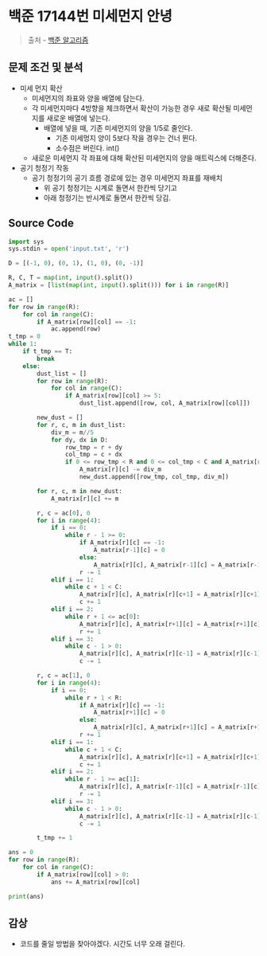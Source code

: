 # 백준 17144번 미세먼지 안녕

> 출처 - [백준 알고리즘](https://www.acmicpc.net/)

## 문제 조건 및 분석

- 미세 먼지 확산
  - 미세먼지의 좌표와 양을 배열에 담는다.
  - 각 미세먼지마다 4방향을 체크하면서 확산이 가능한 경우 새로 확산될 미세먼지를 새로운 배열에 넣는다.
    - 배열에 넣을 때, 기존 미세먼지의 양을 1/5로 줄인다.
      - 기존 미세멍지 양이 5보다 작을 경우는 건너 뛴다.
      - 소수점은 버린다. int()
  - 새로운 미세먼지 각 좌표에 대해 확산된 미세먼지의 양을 매트릭스에 더해준다.
- 공기 청정기 작동
  - 공기 청정기의 공기 흐름 경로에 있는 경우 미세먼지 좌표를 재배치
    - 위 공기 청정기는 시계로 돌면서 한칸씩 당기고
    - 아래 청정기는 반시계로 돌면서 한칸씩 당김.

## Source Code

```python
import sys
sys.stdin = open('input.txt', 'r')

D = [(-1, 0), (0, 1), (1, 0), (0, -1)]

R, C, T = map(int, input().split())
A_matrix = [list(map(int, input().split())) for i in range(R)]

ac = []
for row in range(R):
    for col in range(C):
        if A_matrix[row][col] == -1:
            ac.append(row)
t_tmp = 0
while 1:
    if t_tmp == T:
        break
    else:
        dust_list = []
        for row in range(R):
            for col in range(C):
                if A_matrix[row][col] >= 5:
                    dust_list.append([row, col, A_matrix[row][col]])

        new_dust = []
        for r, c, m in dust_list:
            div_m = m//5
            for dy, dx in D:
                row_tmp = r + dy
                col_tmp = c + dx
                if 0 <= row_tmp < R and 0 <= col_tmp < C and A_matrix[row_tmp][col_tmp] != -1:
                    A_matrix[r][c] -= div_m
                    new_dust.append([row_tmp, col_tmp, div_m])

        for r, c, m in new_dust:
            A_matrix[r][c] += m

        r, c = ac[0], 0
        for i in range(4):
            if i == 0:
                while r - 1 >= 0:
                    if A_matrix[r][c] == -1:
                        A_matrix[r-1][c] = 0
                    else:
                        A_matrix[r][c], A_matrix[r-1][c] = A_matrix[r-1][c], 0
                    r -= 1
            elif i == 1:
                while c + 1 < C:
                    A_matrix[r][c], A_matrix[r][c+1] = A_matrix[r][c+1], 0
                    c += 1
            elif i == 2:
                while r + 1 <= ac[0]:
                    A_matrix[r][c], A_matrix[r+1][c] = A_matrix[r+1][c], 0
                    r += 1
            elif i == 3:
                while c - 1 > 0:
                    A_matrix[r][c], A_matrix[r][c-1] = A_matrix[r][c-1], 0
                    c -= 1

        r, c = ac[1], 0
        for i in range(4):
            if i == 0:
                while r + 1 < R:
                    if A_matrix[r][c] == -1:
                        A_matrix[r+1][c] = 0
                    else:
                        A_matrix[r][c], A_matrix[r+1][c] = A_matrix[r+1][c], 0
                    r += 1
            elif i == 1:
                while c + 1 < C:
                    A_matrix[r][c], A_matrix[r][c+1] = A_matrix[r][c+1], 0
                    c += 1
            elif i == 2:
                while r - 1 >= ac[1]:
                    A_matrix[r][c], A_matrix[r-1][c] = A_matrix[r-1][c], 0
                    r -= 1
            elif i == 3:
                while c - 1 > 0:
                    A_matrix[r][c], A_matrix[r][c-1] = A_matrix[r][c-1], 0
                    c -= 1

        t_tmp += 1

ans = 0
for row in range(R):
    for col in range(C):
        if A_matrix[row][col] > 0:
            ans += A_matrix[row][col]

print(ans)
```

## 감상

- 코드를 줄일 방법을 찾아야겠다. 시간도 너무 오래 걸린다.

